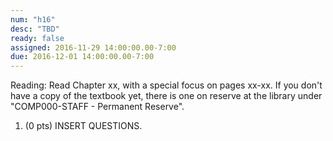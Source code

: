 ```yaml
---
num: "h16"
desc: "TBD"
ready: false
assigned: 2016-11-29 14:00:00.00-7:00
due: 2016-12-01 14:00:00.00-7:00
---
```

Reading: Read Chapter xx, with a special focus on pages xx-xx.    If you don't have a copy of the textbook yet, there is one on reserve at the library under "COMP000-STAFF - Permanent Reserve".

1.	(0 pts) INSERT QUESTIONS.
	<div style="margin-bottom:4em"></div>
